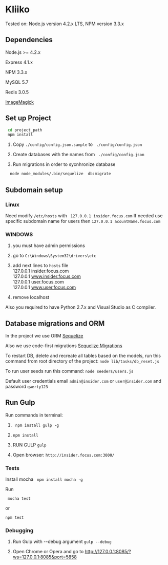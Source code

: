 # Kliiko
Tested on: Node.js version 4.2.x LTS, NPM version 3.3.x

## Dependencies

Node.js >= 4.2.x

Express 4.1.x

NPM 3.3.x

MySQL 5.7

Redis 3.0.5

[ImageMagick](http://www.imagemagick.org/)

## Set up Project

```sh
 cd project_path
 npm install
```

1) Copy  ```./config/config.json.sample``` to  ``` ./config/config.json```

2) Create databases with the names from ``` ./config/config.json```

3) Run migrations in order to sycnhronize database
```sh
  node node_modules/.bin/sequelize  db:migrate
```
##  Subdomain setup

### Linux

Need modify ``` /etc/hosts ``` with ``` 127.0.0.1 insider.focus.com```
If needed use specific subdomain name for users then ``` 127.0.0.1 acountName.focus.com ```

### WINDOWS

1) you must have admin permissions

2) go to `C:\Windows\System32\drivers\etc`

3) add next lines to `hosts` file      
    127.0.0.1     insider.focus.com      
    127.0.0.1     www.insider.focus.com      
    127.0.0.1     user.focus.com      
    127.0.0.1     www.user.focus.com      

4) remove localhost

Also you required to have Python 2.7.x and Visual Studio as C compiler.

## Database migrations and ORM

In the project we use ORM [Sequelize](http://docs.sequelizejs.com/en/latest/)

Also we use code-first migrations [Sequelize Migrations ](http://docs.sequelizejs.com/en/latest/docs/migrations/)

To restart DB, delete and recreate all tables based on the models, run this command from root directory of the project:
``` node lib/tasks/db_reset.js ```

To run user seeds run this command: ``` node seeders/users.js ```

Default user credentials email ``` admin@insider.com ``` or ``` user@insider.com ``` and password ``` qwerty123 ```

## Run Gulp

Run commands in terminal:

1) ``` npm install gulp -g```

2) ``` npm install ```  

3) RUN GULP   ``` gulp ```

4) Open browser: ``` http://insider.focus.com:3000/ ```


### Tests
Install mocha ```  npm install mocha -g ```

 Run

 ``` mocha test```

 or

 ``` npm test ```

### Debugging

 1) Run Gulp with --debug argument ```gulp --debug ```

 2) Open Chrome or Opera and go to http://127.0.0.1:8085/?ws=127.0.0.1:8085&port=5858

